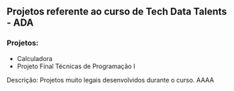 

## Projetos referente ao curso de Tech Data Talents - ADA

### Projetos:

- Calculadora
- Projeto Final Técnicas de Programação I

Descrição:
Projetos muito legais desenvolvidos durante o curso.
AAAA
